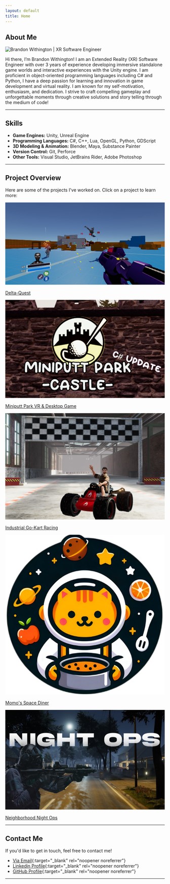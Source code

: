 ```yaml
---
layout: default
title: Home
---
```


## About Me

 <img src="{{ site.baseurl }}/assets/images/Me.jpg" alt="Brandon Withington | XR Software Engineer" class="header-image">

Hi there, I’m Brandon Withington! I am an Extended Reality (XR) Software Engineer with over 3 years of experience developing immersive standalone game worlds and interactive experiences with the Unity engine. I am proficient in object-oriented programming languages including C# and Python, I have a deep passion for learning and innovation in game development and virtual reality. I am known for my self-motivation, enthusiasm, and dedication. I strive to craft compelling gameplay and unforgettable moments through creative solutions and story telling through the medium of code!

---

## Skills

- **Game Engines:** Unity, Unreal Engine
- **Programming Languages:** C#, C++, Lua, OpenGL, Python, GDScript
- **3D Modeling & Animation:** Blender, Maya, Substance Painter
- **Version Control:** Git, Perforce
- **Other Tools:** Visual Studio, JetBrains Rider, Adobe Photoshop

---

## Project Overview

Here are some of the projects I've worked on. Click on a project to learn more:

<div class="project-grid">
    <div class="project">
        <a href="{{ site.baseurl }}/projects/Delta-Quest">
            <img src="assets/images/project1_4.jpg" alt="Project 1">
            <p>Delta-Quest</p>
        </a>
    </div>
    <div class="project">
        <a href="{{ site.baseurl }}/projects/MiniPutt">
            <img src="assets/images/project2.jpg" alt="Project 2">
            <p>Miniputt Park VR & Desktop Game</p>
        </a>
    </div>
    <div class="project">
        <a href="{{ site.baseurl }}/projects/Industrial-Go-Karts">
            <img src="assets/images/project3.jpg" alt="Project 3">
            <p>Industrial Go-Kart Racing</p>
        </a>
    </div>
        <div class="project">
        <a href="{{ site.baseurl }}/projects/Space-Diner">
            <img src="assets/images/Momo.png" alt="Project 4">
            <p>Momo's Space Diner</p>
        </a>
    </div>
    <div class="project">
        <a href="{{ site.baseurl }}/projects/Night-Ops">
            <img src="assets/images/NightOps_1.jpg" alt="Project 4">
            <p>Neighborhood Night Ops</p>
        </a>
    </div>
    <!-- Add more projects as needed -->
</div>

---


## Contact Me

If you'd like to get in touch, feel free to contact me!

- [<i class="fas fa-envelope" style="color: black;"></i> Via Email](mailto:brandon.f.withington@gmail.com){:target="_blank" rel="noopener noreferrer"}
- [<i class="fab fa-linkedin" style="color: black;"></i>Linkedin Profile](https://www.linkedin.com/in/brandon-withington/){:target="_blank" rel="noopener noreferrer"}
- [<i class="fab fa-github" style="color: black;"></i>GitHub Profile](https://github.com/BrandonW24){:target="_blank" rel="noopener noreferrer"}

---

<link rel="stylesheet" href="https://cdnjs.cloudflare.com/ajax/libs/font-awesome/6.0.0-beta3/css/all.min.css">